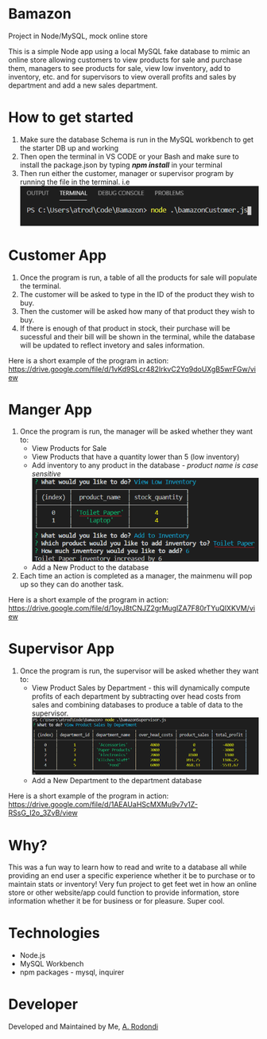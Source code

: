 # Bamazon
Project in Node/MySQL, mock online store 

This is a simple Node app using a local MySQL fake database to mimic an online store allowing customers to view products for sale and purchase them, managers to see products for sale, view low inventory, add to inventory, etc. and for supervisors to view overall profits and sales by department and add a new sales department.

# How to get started
1. Make sure the database Schema is run in the MySQL workbench to get the starter DB up and working
2. Then open the terminal in VS CODE or your Bash and make sure to install the package.json by typing ***npm install*** in your terminal
3. Then run either the customer, manager or supervisor program by running the file in the terminal. i.e 
        ![start](https://github.com/atrodondi/Bamazon/blob/master/images/start.png)

# Customer App
1. Once the program is run, a table of all the products for sale will populate the terminal. 
2. The customer will be asked to type in the ID of the product they wish to buy.
3. Then the customer will be asked how many of that product they wish to buy.
4. If there is enough of that product in stock, their purchase will be sucessful and their bill will be shown in the terminal, while the database will be updated to reflect invetory and sales information.

Here is a short example of the program in action: https://drive.google.com/file/d/1vKd9SLcr482IrkvC2Yq9doUXgB5wrFGw/view


# Manger App
1. Once the program is run, the manager will be asked whether they want to:
    * View Products for Sale
    * View Products that have a quantity lower than 5 (low inventory)
    * Add inventory to any product in the database - *product name is case sensitive*
    ![manager](https://github.com/atrodondi/Bamazon/blob/master/images/manager.png)
    * Add a New Product to the database
2. Each time an action is completed as a manager, the mainmenu will pop up so they can do another task.

Here is a short example of the program in action: https://drive.google.com/file/d/1oyJ8tCNJZ2grMuglZA7F80rTYuQlXKVM/view


# Supervisor App
1. Once the program is run, the supervisor will be asked whether they want to:
    * View Product Sales by Department - this will dynamically compute profits of each department by subtracting over head costs from sales and combining databases to produce a table of data to the supervisor.
        ![supervisor](https://github.com/atrodondi/Bamazon/blob/master/images/supervisor.png)
    * Add a New Department to the department database

Here is a short example of the program in action: https://drive.google.com/file/d/1AEAUaHScMXMu9v7v1Z-RSsG_I2o_3ZvB/view

# Why?
This was a fun way to learn how to read and write to a database all while providing an end user a specific experience whether it be to purchase or to maintain stats or inventory! Very fun project to get feet wet in how an online store or other website/app could function to provide information, store information whether it be for business or for pleasure. Super cool.

# Technologies

* Node.js
* MySQL Workbench
* npm packages - mysql, inquirer

# Developer
 Developed and Maintained by Me, [A. Rodondi](https://github.com/atrodondi) 